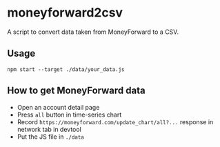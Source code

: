 # moneyforward2csv

A script to convert data taken from MoneyForward to a CSV.

## Usage

```
npm start --target ./data/your_data.js
```

## How to get MoneyForward data

- Open an account detail page
- Press `all` button in time-series chart
- Record `https://moneyforward.com/update_chart/all?...` response in network tab in devtool
- Put the JS file in `./data`